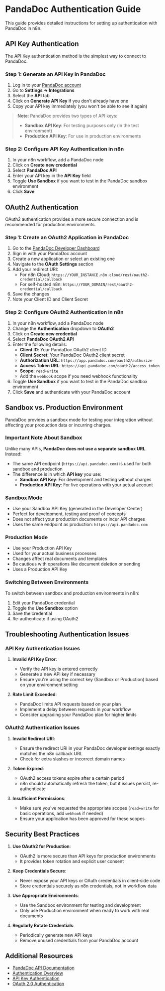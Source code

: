 # PandaDoc Authentication Guide

This guide provides detailed instructions for setting up authentication with PandaDoc in n8n.

## API Key Authentication

The API Key authentication method is the simplest way to connect to PandaDoc.

### Step 1: Generate an API Key in PandaDoc

1. Log in to your [PandaDoc account](https://app.pandadoc.com/)
2. Go to **Settings → Integrations**
3. Select the **API** tab
4. Click on **Generate API Key** if you don't already have one
5. Copy your API key immediately (you won't be able to see it again)

> **Note**: PandaDoc provides two types of API keys:
> - **Sandbox API Key**: For testing purposes only (in the test environment)
> - **Production API Key**: For use in production environments

### Step 2: Configure API Key Authentication in n8n

1. In your n8n workflow, add a PandaDoc node
2. Click on **Create new credential**
3. Select **PandaDoc API**
4. Enter your API key in the **API Key** field
5. Toggle **Use Sandbox** if you want to test in the PandaDoc sandbox environment
6. Click **Save**

## OAuth2 Authentication

OAuth2 authentication provides a more secure connection and is recommended for production environments.

### Step 1: Create an OAuth2 Application in PandaDoc

1. Go to the [PandaDoc Developer Dashboard](https://developers.pandadoc.com/)
2. Sign in with your PandaDoc account 
3. Create a new application or select an existing one
4. Navigate to the **OAuth Settings** section
5. Add your redirect URI:
   - For n8n Cloud: `https://YOUR_INSTANCE.n8n.cloud/rest/oauth2-credential/callback`
   - For self-hosted n8n: `https://YOUR_DOMAIN/rest/oauth2-credential/callback`
6. Save the changes
7. Note your Client ID and Client Secret

### Step 2: Configure OAuth2 Authentication in n8n

1. In your n8n workflow, add a PandaDoc node
2. Change the **Authentication** dropdown to **OAuth2**
3. Click on **Create new credential**
4. Select **PandaDoc OAuth2 API**
5. Enter the following details:
   - **Client ID**: Your PandaDoc OAuth2 client ID
   - **Client Secret**: Your PandaDoc OAuth2 client secret
   - **Authorization URL**: `https://app.pandadoc.com/oauth2/authorize`
   - **Access Token URL**: `https://api.pandadoc.com/oauth2/access_token`
   - **Scope**: `read+write`
   - Add the `webhook` scope if you need webhook functionality
6. Toggle **Use Sandbox** if you want to test in the PandaDoc sandbox environment
7. Click **Save** and authenticate with your PandaDoc account

## Sandbox vs. Production Environment

PandaDoc provides a sandbox mode for testing your integration without affecting your production data or incurring charges.

### Important Note About Sandbox

Unlike many APIs, **PandaDoc does not use a separate sandbox URL**. Instead:

- The same API endpoint (`https://api.pandadoc.com`) is used for both sandbox and production
- The difference is in which **API key** you use:
  - **Sandbox API Key**: For development and testing without charges
  - **Production API Key**: For live operations with your actual account

### Sandbox Mode

- Use your Sandbox API Key (generated in the Developer Center)
- Perfect for development, testing and proof of concepts
- Does not affect your production documents or incur API charges
- Uses the same endpoint as production: `https://api.pandadoc.com`

### Production Mode

- Use your Production API Key
- Used for your actual business processes
- Changes affect real documents and templates
- Be cautious with operations like document deletion or sending
- Uses a Production API Key

### Switching Between Environments

To switch between sandbox and production environments in n8n:

1. Edit your PandaDoc credential
2. Toggle the **Use Sandbox** option
3. Save the credential
4. Re-authenticate if using OAuth2

## Troubleshooting Authentication Issues

### API Key Authentication Issues

1. **Invalid API Key Error**: 
   - Verify the API key is entered correctly
   - Generate a new API key if necessary
   - Ensure you're using the correct key (Sandbox or Production) based on your environment setting

2. **Rate Limit Exceeded**:
   - PandaDoc limits API requests based on your plan
   - Implement a delay between requests in your workflow
   - Consider upgrading your PandaDoc plan for higher limits

### OAuth2 Authentication Issues

1. **Invalid Redirect URI**:
   - Ensure the redirect URI in your PandaDoc developer settings exactly matches the n8n callback URL
   - Check for extra slashes or incorrect domain names

2. **Token Expired**:
   - OAuth2 access tokens expire after a certain period
   - n8n should automatically refresh the token, but if issues persist, re-authenticate

3. **Insufficient Permissions**:
   - Make sure you've requested the appropriate scopes (`read+write` for basic operations, add `webhook` if needed)
   - Ensure your application has been approved for these scopes

## Security Best Practices

1. **Use OAuth2 for Production**:
   - OAuth2 is more secure than API keys for production environments
   - It provides token rotation and explicit user consent

2. **Keep Credentials Secure**:
   - Never expose your API keys or OAuth credentials in client-side code
   - Store credentials securely as n8n credentials, not in workflow data

3. **Use Appropriate Environments**:
   - Use the Sandbox environment for testing and development
   - Only use Production environment when ready to work with real documents

4. **Regularly Rotate Credentials**:
   - Periodically generate new API keys
   - Remove unused credentials from your PandaDoc account

## Additional Resources

- [PandaDoc API Documentation](https://developers.pandadoc.com/reference/about)
- [Authentication Overview](https://developers.pandadoc.com/reference/auth-overview)
- [API Key Authentication](https://developers.pandadoc.com/reference/api-key-authentication-process)
- [OAuth 2.0 Authentication](https://developers.pandadoc.com/reference/oauth-20-authentication)
